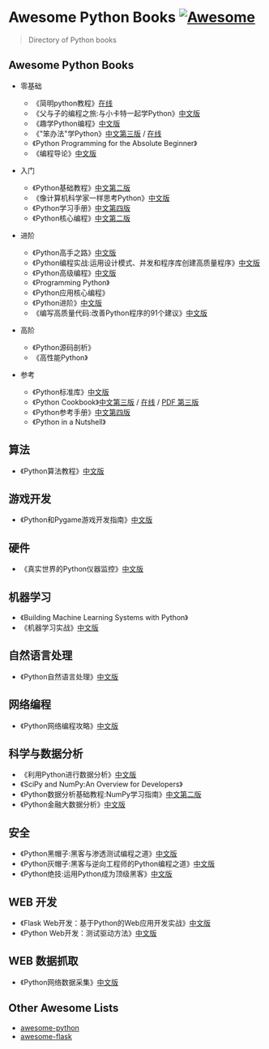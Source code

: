 # Awesome Python Books [![Awesome](https://cdn.rawgit.com/sindresorhus/awesome/d7305f38d29fed78fa85652e3a63e154dd8e8829/media/badge.svg)](https://github.com/sindresorhus/awesome)

> Directory of Python books

## Awesome Python Books
- 零基础
    - 《简明python教程》[在线](http://wiki.jikexueyuan.com/project/simple-python-course/)
    - 《父与子的编程之旅:与小卡特一起学Python》[中文版](https://www.amazon.cn/%E5%9B%BE%E7%81%B5%E7%A8%8B%E5%BA%8F%E8%AE%BE%E8%AE%A1%E4%B8%9B%E4%B9%A6%C2%B7%E7%88%B6%E4%B8%8E%E5%AD%90%E7%9A%84%E7%BC%96%E7%A8%8B%E4%B9%8B%E6%97%85-%E4%B8%8E%E5%B0%8F%E5%8D%A1%E7%89%B9%E4%B8%80%E8%B5%B7%E5%AD%A6Python-%E6%A1%91%E5%BE%B7/dp/B00PG0MMLO)
    - 《趣学Python编程》[中文版](https://www.amazon.cn/%E8%B6%A3%E5%AD%A6Python%E7%BC%96%E7%A8%8B-%E5%B8%83%E9%87%8C%E6%A0%BC%E6%96%AF/dp/B00IM56I5Q)
    - 《"笨办法"学Python》[中文第三版](https://www.amazon.cn/%E5%AD%A6Python-%E8%82%96/dp/B00P6OJ0TC) / [在线](https://flyouting.gitbooks.io/learn-python-the-hard-way-cn/content/)
    - 《Python Programming for the Absolute Beginner》
    - 《编程导论》[中文版](https://www.amazon.cn/%E7%BC%96%E7%A8%8B%E5%AF%BC%E8%AE%BA-%E7%BE%8E-%E8%B0%B7%E6%B3%B0%E6%A0%BC/dp/B00W34DZ1M)

- 入门
    - 《Python基础教程》[中文第二版](https://www.amazon.cn/%E5%9B%BE%E7%81%B5%E7%A8%8B%E5%BA%8F%E8%AE%BE%E8%AE%A1%E4%B8%9B%E4%B9%A6-Python%E5%9F%BA%E7%A1%80%E6%95%99%E7%A8%8B-%E8%B5%AB%E7%89%B9%E5%85%B0/dp/B00KAFX65Q)
    - 《像计算机科学家一样思考Python》[中文版](https://www.amazon.cn/%E5%83%8F%E8%AE%A1%E7%AE%97%E6%9C%BA%E7%A7%91%E5%AD%A6%E5%AE%B6%E4%B8%80%E6%A0%B7%E6%80%9D%E8%80%83Python-%E5%94%90%E5%B0%BC/dp/B00EEDI2X6)
    - 《Python学习手册》[中文第四版](https://www.amazon.cn/Python%E5%AD%A6%E4%B9%A0%E6%89%8B%E5%86%8C-%E9%B2%81%E7%89%B9%E5%85%B9/dp/B004TUJ7A6)
    - 《Python核心编程》[中文第二版](https://www.amazon.cn/Python%E6%A0%B8%E5%BF%83%E7%BC%96%E7%A8%8B-%E4%B8%98%E6%81%A9/dp/B001BKVXOA)

- 进阶
    - 《Python高手之路》[中文版](https://www.amazon.cn/Python%E9%AB%98%E6%89%8B%E4%B9%8B%E8%B7%AF-%E6%B3%95-%E6%9C%B1%E5%88%A9%E5%AE%89-%E4%B8%B9%E4%B9%94/dp/B00X65PEFC)
    - 《Python编程实战:运用设计模式、并发和程序库创建高质量程序》[中文版](https://www.amazon.cn/dp/B00MHDPIJ6)
    - 《Python高级编程》[中文版](https://book.douban.com/subject/4212921/)
    - 《Programming Python》
    - 《Python应用核心编程》
    - 《Python进阶》[中文版](https://eastlakeside.gitbooks.io/interpy-zh/content/)
    - 《编写高质量代码:改善Python程序的91个建议》[中文版](https://www.amazon.cn/Effective%E7%B3%BB%E5%88%97%E4%B8%9B%E4%B9%A6-%E7%BC%96%E5%86%99%E9%AB%98%E8%B4%A8%E9%87%8F%E4%BB%A3%E7%A0%81-%E6%94%B9%E5%96%84Python%E7%A8%8B%E5%BA%8F%E7%9A%8491%E4%B8%AA%E5%BB%BA%E8%AE%AE-%E5%BC%A0%E9%A2%96/dp/B00KYFJTP8)

- 高阶
    - 《Python源码剖析》
    - 《高性能Python》

- 参考
    - 《Python标准库》[中文版](https://book.douban.com/subject/10773324/)
    - 《Python Cookbook》[中文第三版](https://www.amazon.cn/Python-Cookbook/dp/B003LPO4KS) / [在线](http://python3-cookbook.readthedocs.org/zh_CN/latest/) / [PDF 第三版](https://github.com/Junnplus/awesome-python-books/blob/master/PDF/python-cookbook-3rd-zh_cn.pdf)
    - 《Python参考手册》[中文第四版](https://book.douban.com/subject/5401851/)
    - 《Python in a Nutshell》

## 算法
- 《Python算法教程》[中文版](https://www.amazon.cn/Python%E7%AE%97%E6%B3%95%E6%95%99%E7%A8%8B-%E6%8C%AA%E5%A8%81-%E8%B5%AB%E7%89%B9%E5%85%B0/dp/B019NB0VCI)

## 游戏开发
- 《Python和Pygame游戏开发指南》[中文版](https://www.amazon.cn/Python%E5%92%8CPygame%E6%B8%B8%E6%88%8F%E5%BC%80%E5%8F%91%E6%8C%87%E5%8D%97-%E6%96%AF%E7%BB%B4%E5%8A%A0%E7%89%B9/dp/B019IZ6ZWO)

## 硬件
- 《真实世界的Python仪器监控》[中文版](https://book.douban.com/subject/20773481/)

## 机器学习
- 《Building Machine Learning Systems with Python》
- 《机器学习实战》[中文版](https://www.amazon.cn/%E6%9C%BA%E5%99%A8%E5%AD%A6%E4%B9%A0%E5%AE%9E%E6%88%98-%E5%93%88%E6%9E%97%E9%A1%BF/dp/B00D747PTK)

## 自然语言处理
- 《Python自然语言处理》[中文版](https://www.amazon.cn/Python%E8%87%AA%E7%84%B6%E8%AF%AD%E8%A8%80%E5%A4%84%E7%90%86-%E4%BC%AF%E5%BE%B7/dp/B00L7IV7C4)

## 网络编程
- 《Python网络编程攻略》[中文版](https://www.amazon.cn/%E5%9B%BE%E7%81%B5%E7%A8%8B%E5%BA%8F%E8%AE%BE%E8%AE%A1%E4%B8%9B%E4%B9%A6-Python%E7%BD%91%E7%BB%9C%E7%BC%96%E7%A8%8B%E6%94%BB%E7%95%A5-%E8%90%A8%E5%8D%A1%E5%B0%94/dp/B00PUP2IWS)

## 科学与数据分析
- 《利用Python进行数据分析》[中文版](https://www.amazon.cn/%E5%88%A9%E7%94%A8Python%E8%BF%9B%E8%A1%8C%E6%95%B0%E6%8D%AE%E5%88%86%E6%9E%90-%E9%BA%A6%E9%87%91%E5%B0%BC/dp/B00GHGZLWS)
- 《SciPy and NumPy:An Overview for Developers》
- 《Python数据分析基础教程:NumPy学习指南》[中文第二版](https://www.amazon.cn/Python数据分析基础教程-NumPy学习指南-伊德里斯/dp/B00HLA8U86)
- 《Python金融大数据分析》[中文版](https://www.amazon.cn/Python%E9%87%91%E8%9E%8D%E5%A4%A7%E6%95%B0%E6%8D%AE%E5%88%86%E6%9E%90-%E5%BE%B7-%E4%BC%8A%E5%A4%AB%C2%B7%E5%B8%8C%E5%B0%94%E7%9A%AE%E6%96%AF%E7%A7%91/dp/B0182K8YMA)

## 安全
- 《Python黑帽子:黑客与渗透测试编程之道》[中文版](https://www.amazon.cn/Python%E9%BB%91%E5%B8%BD%E5%AD%90-%E9%BB%91%E5%AE%A2%E4%B8%8E%E6%B8%97%E9%80%8F%E6%B5%8B%E8%AF%95%E7%BC%96%E7%A8%8B%E4%B9%8B%E9%81%93-%E5%A1%9E%E8%8C%A8/dp/B013KKCLE4)
- 《Python灰帽子:黑客与逆向工程师的Python编程之道》[中文版](https://book.douban.com/subject/6025284/)
- 《Python绝技:运用Python成为顶级黑客》[中文版](https://www.amazon.cn/Python%E7%BB%9D%E6%8A%80-%E8%BF%90%E7%94%A8Python%E6%88%90%E4%B8%BA%E9%A1%B6%E7%BA%A7%E9%BB%91%E5%AE%A2-%E5%A5%A5%E7%A7%91%E7%BD%97/dp/B019ZRGBVU)

## WEB 开发
- 《Flask Web开发：基于Python的Web应用开发实战》[中文版](https://www.amazon.cn/Flask-Web%E5%BC%80%E5%8F%91-%E5%9F%BA%E4%BA%8EPython%E7%9A%84Web%E5%BA%94%E7%94%A8%E5%BC%80%E5%8F%91%E5%AE%9E%E6%88%98-%E6%A0%BC%E6%9E%97%E5%B8%83%E6%88%88/dp/B00QT2TQCG)
- 《Python Web开发：测试驱动方法》[中文版](https://www.amazon.cn/Python-Web%E5%BC%80%E5%8F%91-%E6%B5%8B%E8%AF%95%E9%A9%B1%E5%8A%A8%E6%96%B9%E6%B3%95-%E7%8F%80%E8%A5%BF%E7%93%A6%E5%B0%94/dp/B016I9T8SQ)

## WEB 数据抓取
- 《Python网络数据采集》[中文版](https://www.amazon.cn/Python%E7%BD%91%E7%BB%9C%E6%95%B0%E6%8D%AE%E9%87%87%E9%9B%86-%E7%B1%B3%E5%88%87%E5%B0%94/dp/B01DU8CXJ4)

## Other Awesome Lists
- [awesome-python](https://github.com/vinta/awesome-python)
- [awesome-flask](https://github.com/humiaozuzu/awesome-flask)
